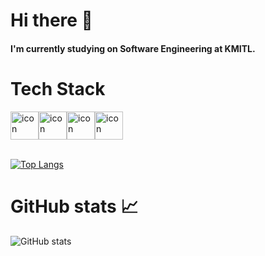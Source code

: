 # Hi there 👋
#### I'm currently studying on Software Engineering at KMITL.

# Tech Stack
<div style="display: flex; align-items: flex-start;"><img src="https://techstack-generator.vercel.app/python-icon.svg" alt="icon" width="45" height="45" /><img src="https://techstack-generator.vercel.app/java-icon.svg" alt="icon" width="45" height="45" /><img src="https://techstack-generator.vercel.app/cpp-icon.svg" alt="icon" width="45" height="45" /><img src="https://techstack-generator.vercel.app/github-icon.svg" alt="icon" width="45" height="45" /></div>

<br>

[![Top Langs](https://github-readme-stats.vercel.app/api/top-langs/?username=Audio431)](https://github.com/anuraghazra/github-readme-stats)

# GitHub stats 📈
![GitHub stats](https://github-readme-stats.vercel.app/api?username=Audio431&show_icons=true)  







